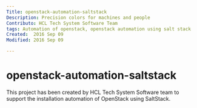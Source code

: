 ```yaml
---
Title: openstack-automation-saltstack
Description: Precision colors for machines and people
Contributo: HCL Tech System Software Team
tags: Automation of openstack, openstack automation using salt stack
Created:  2016 Sep 09
Modified: 2016 Sep 09

---
```


openstack-automation-saltstack
=========

This project has been created by HCL Tech System Software team to support the installation automation of OpenStack using SaltStack.


